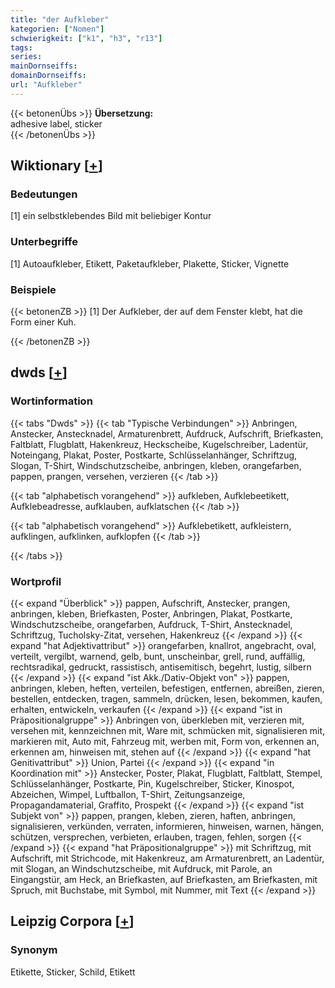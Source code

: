 ```yaml
---
title: "der Aufkleber"
kategorien: ["Nomen"]
schwierigkeit: ["k1", "h3", "r13"]
tags:
series:
mainDornseiffs:
domainDornseiffs:
url: "Aufkleber"
---
```


{{< betonenÜbs >}}
**Übersetzung:**  
adhesive  label, sticker  
{{< /betonenÜbs >}}

## Wiktionary [[+](https://de.wiktionary.org/wiki/Aufkleber)]

### Bedeutungen
[1] ein selbstklebendes Bild mit beliebiger Kontur  

### Unterbegriffe
[1] Autoaufkleber, Etikett, Paketaufkleber, Plakette, Sticker, Vignette  

### Beispiele
{{< betonenZB >}}
[1] Der Aufkleber, der auf dem Fenster klebt, hat die Form einer Kuh.  

{{< /betonenZB >}}


## dwds [[+](https://www.dwds.de/wb/Aufkleber)]

### Wortinformation
{{< tabs "Dwds" >}}
{{< tab "Typische Verbindungen" >}}
Anbringen, Anstecker, Anstecknadel, Armaturenbrett, Aufdruck, Aufschrift, Briefkasten, Faltblatt, Flugblatt, Hakenkreuz, Heckscheibe, Kugelschreiber, Ladentür, Noteingang, Plakat, Poster, Postkarte, Schlüsselanhänger, Schriftzug, Slogan, T-Shirt, Windschutzscheibe, anbringen, kleben, orangefarben, pappen, prangen, versehen, verzieren
{{< /tab >}}

{{< tab "alphabetisch vorangehend" >}}
aufkleben, Aufklebeetikett, Aufklebeadresse, aufklauben, aufklatschen
{{< /tab >}}

{{< tab "alphabetisch vorangehend" >}}
Aufklebetikett, aufkleistern, aufklingen, aufklinken, aufklopfen
{{< /tab >}}

{{< /tabs >}}

### Wortprofil
{{< expand "Überblick" >}} pappen, Aufschrift, Anstecker, prangen, anbringen, kleben, Briefkasten, Poster, Anbringen, Plakat, Postkarte, Windschutzscheibe, orangefarben, Aufdruck, T-Shirt, Anstecknadel, Schriftzug, Tucholsky-Zitat, versehen, Hakenkreuz {{< /expand >}}
{{< expand "hat Adjektivattribut" >}} orangefarben, knallrot, angebracht, oval, verteilt, vergilbt, warnend, gelb, bunt, unscheinbar, grell, rund, auffällig, rechtsradikal, gedruckt, rassistisch, antisemitisch, begehrt, lustig, silbern {{< /expand >}}
{{< expand "ist Akk./Dativ-Objekt von" >}} pappen, anbringen, kleben, heften, verteilen, befestigen, entfernen, abreißen, zieren, bestellen, entdecken, tragen, sammeln, drücken, lesen, bekommen, kaufen, erhalten, entwickeln, verkaufen {{< /expand >}}
{{< expand "ist in Präpositionalgruppe" >}} Anbringen von, überkleben mit, verzieren mit, versehen mit, kennzeichnen mit, Ware mit, schmücken mit, signalisieren mit, markieren mit, Auto mit, Fahrzeug mit, werben mit, Form von, erkennen an, erkennen am, hinweisen mit, stehen auf {{< /expand >}}
{{< expand "hat Genitivattribut" >}} Union, Partei {{< /expand >}}
{{< expand "in Koordination mit" >}} Anstecker, Poster, Plakat, Flugblatt, Faltblatt, Stempel, Schlüsselanhänger, Postkarte, Pin, Kugelschreiber, Sticker, Kinospot, Abzeichen, Wimpel, Luftballon, T-Shirt, Zeitungsanzeige, Propagandamaterial, Graffito, Prospekt {{< /expand >}}
{{< expand "ist Subjekt von" >}} pappen, prangen, kleben, zieren, haften, anbringen, signalisieren, verkünden, verraten, informieren, hinweisen, warnen, hängen, schützen, versprechen, verbieten, erlauben, tragen, fehlen, sorgen {{< /expand >}}
{{< expand "hat Präpositionalgruppe" >}} mit Schriftzug, mit Aufschrift, mit Strichcode, mit Hakenkreuz, am Armaturenbrett, an Ladentür, mit Slogan, an Windschutzscheibe, mit Aufdruck, mit Parole, an Eingangstür, am Heck, an Briefkasten, auf Briefkasten, am Briefkasten, mit Spruch, mit Buchstabe, mit Symbol, mit Nummer, mit Text {{< /expand >}}

## Leipzig Corpora [[+](https://corpora.uni-leipzig.de/en/res?word=Aufkleber&corpusId=deu_newscrawl-public_2018)]


### Synonym
Etikette, Sticker, Schild, Etikett

